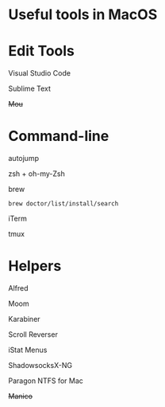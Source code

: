 Useful tools in MacOS
========

# Edit Tools

Visual Studio Code

Sublime Text

~~Mou~~


# Command-line

autojump

zsh + oh-my-Zsh

brew

	brew doctor/list/install/search


iTerm

tmux



# Helpers

Alfred

Moom

Karabiner

Scroll Reverser

iStat Menus

ShadowsocksX-NG

Paragon NTFS for Mac

~~Manico~~

